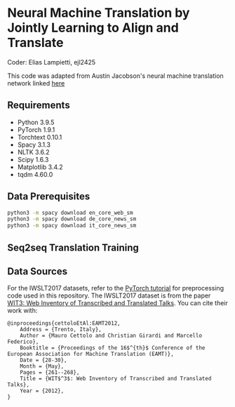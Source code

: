 # Neural Machine Translation by Jointly Learning to Align and Translate

Coder: Elias Lampietti, ejl2425

This code was adapted from Austin Jacobson's neural machine translation network linked [here](https://github.com/A-Jacobson/minimal-nmt)

## Requirements
* Python 3.9.5
* PyTorch 1.9.1
* Torchtext 0.10.1
* Spacy 3.1.3
* NLTK 3.6.2
* Scipy 1.6.3
* Matplotlib 3.4.2
* tqdm 4.60.0

## Data Prerequisites
```bash
python3 -m spacy download en_core_web_sm
python3 -m spacy download de_core_news_sm
python3 -m spacy download it_core_news_sm
```

## Seq2seq Translation Training



## Data Sources

For the IWSLT2017 datasets, refer to the [PyTorch tutorial](https://pytorch.org/tutorials/beginner/translation_transformer.html) for preprocessing code used in this repository. The IWSLT2017 dataset is from the paper [WIT3: Web Inventory of Transcribed and Translated Talks](https://aclanthology.org/2012.eamt-1.60.pdf). You can cite their work with:
```
@inproceedings{cettoloEtAl:EAMT2012,
    Address = {Trento, Italy},
    Author = {Mauro Cettolo and Christian Girardi and Marcello Federico},
    Booktitle = {Proceedings of the 16$^{th}$ Conference of the European Association for Machine Translation (EAMT)},
    Date = {28-30},
    Month = {May},
    Pages = {261--268},
    Title = {WIT$^3$: Web Inventory of Transcribed and Translated Talks},
    Year = {2012},
}
```
